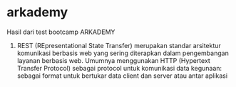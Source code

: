 # arkademy
Hasil dari test bootcamp ARKADEMY

1. REST (REpresentational State Transfer) merupakan standar arsitektur komunikasi berbasis web yang sering diterapkan dalam pengembangan layanan berbasis web. Umumnya menggunakan HTTP (Hypertext Transfer Protocol) sebagai protocol untuk komunikasi data
kegunaan: sebagai format untuk bertukar data client dan server atau antar aplikasi

